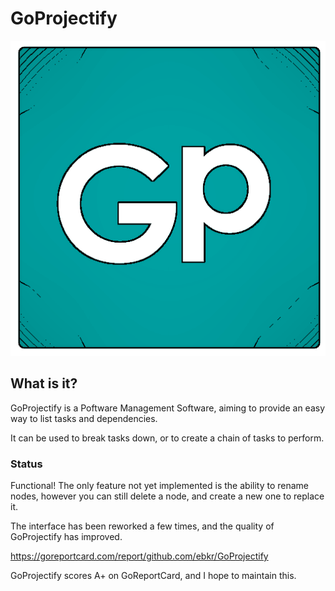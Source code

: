# GoProjectify

![](https://github.com/ebkr/GoProjectify/blob/master/ApplicationData/Assets/goProjectify.png)
 
## What is it?
GoProjectify is a Poftware Management Software, aiming to provide an easy way to list tasks and dependencies.

It can be used to break tasks down, or to create a chain of tasks to perform.

### Status

Functional! The only feature not yet implemented is the ability to rename nodes, however you can still delete a node, and create a new one to replace it.

The interface has been reworked a few times, and the quality of GoProjectify has improved.

https://goreportcard.com/report/github.com/ebkr/GoProjectify

GoProjectify scores A+ on GoReportCard, and I hope to maintain this.
